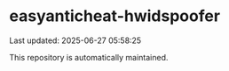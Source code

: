 # easyanticheat-hwidspoofer

Last updated: 2025-06-27 05:58:25

This repository is automatically maintained.
